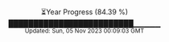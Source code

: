 <p align="center">
⏳Year Progress (84.39 %) <br>
█████████████████████████▁▁▁▁▁ <br>
<sub>Updated: Sun, 05 Nov 2023 00:09:03 GMT</sub>
</p>

